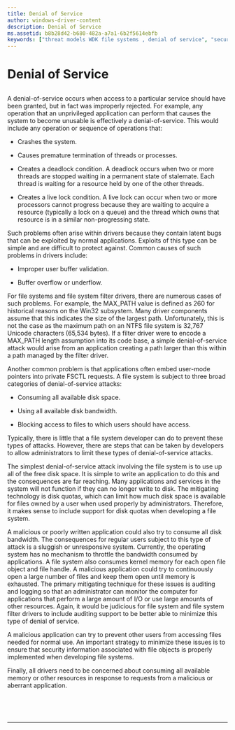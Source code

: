 ```yaml
---
title: Denial of Service
author: windows-driver-content
description: Denial of Service
ms.assetid: b8b28d42-b680-482a-a7a1-6b2f5614ebfb
keywords: ["threat models WDK file systems , denial of service", "security threat models WDK file systems , denial of service", "denial-of-service attacks WDK file systems", "buffers WDK file systems", "bandwidth WDK file systems", "disk space attacks WDK file systems", "malicious applications WDK file systems"]
---
```


# Denial of Service


## <span id="ddk_denial_of_service_if"></span><span id="DDK_DENIAL_OF_SERVICE_IF"></span>


A denial-of-service occurs when access to a particular service should have been granted, but in fact was improperly rejected. For example, any operation that an unprivileged application can perform that causes the system to become unusable is effectively a denial-of-service. This would include any operation or sequence of operations that:

-   Crashes the system.

-   Causes premature termination of threads or processes.

-   Creates a deadlock condition. A deadlock occurs when two or more threads are stopped waiting in a permanent state of stalemate. Each thread is waiting for a resource held by one of the other threads.

-   Creates a live lock condition. A live lock can occur when two or more processors cannot progress because they are waiting to acquire a resource (typically a lock on a queue) and the thread which owns that resource is in a similar non-progressing state.

Such problems often arise within drivers because they contain latent bugs that can be exploited by normal applications. Exploits of this type can be simple and are difficult to protect against. Common causes of such problems in drivers include:

-   Improper user buffer validation.

-   Buffer overflow or underflow.

For file systems and file system filter drivers, there are numerous cases of such problems. For example, the MAX\_PATH value is defined as 260 for historical reasons on the Win32 subsystem. Many driver components assume that this indicates the size of the largest path. Unfortunately, this is not the case as the maximum path on an NTFS file system is 32,767 Unicode characters (65,534 bytes). If a filter driver were to encode a MAX\_PATH length assumption into its code base, a simple denial-of-service attack would arise from an application creating a path larger than this within a path managed by the filter driver.

Another common problem is that applications often embed user-mode pointers into private FSCTL requests. A file system is subject to three broad categories of denial-of-service attacks:

-   Consuming all available disk space.

-   Using all available disk bandwidth.

-   Blocking access to files to which users should have access.

Typically, there is little that a file system developer can do to prevent these types of attacks. However, there are steps that can be taken by developers to allow administrators to limit these types of denial-of-service attacks.

The simplest denial-of-service attack involving the file system is to use up all of the free disk space. It is simple to write an application to do this and the consequences are far reaching. Many applications and services in the system will not function if they can no longer write to disk. The mitigating technology is disk quotas, which can limit how much disk space is available for files owned by a user when used properly by administrators. Therefore, it makes sense to include support for disk quotas when developing a file system.

A malicious or poorly written application could also try to consume all disk bandwidth. The consequences for regular users subject to this type of attack is a sluggish or unresponsive system. Currently, the operating system has no mechanism to throttle the bandwidth consumed by applications. A file system also consumes kernel memory for each open file object and file handle. A malicious application could try to continuously open a large number of files and keep them open until memory is exhausted. The primary mitigating technique for these issues is auditing and logging so that an administrator can monitor the computer for applications that perform a large amount of I/O or use large amounts of other resources. Again, it would be judicious for file system and file system filter drivers to include auditing support to be better able to minimize this type of denial of service.

A malicious application can try to prevent other users from accessing files needed for normal use. An important strategy to minimize these issues is to ensure that security information associated with file objects is properly implemented when developing file systems.

Finally, all drivers need to be concerned about consuming all available memory or other resources in response to requests from a malicious or aberrant application.

 

 


--------------------


